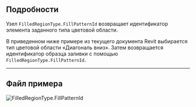## Подробности
Узел `FilledRegionType.FillPatternId` возвращает идентификатор элемента заданного типа цветовой области.

В приведенном ниже примере из текущего документа Revit выбирается тип цветовой области «Диагональ вниз». Затем возвращается идентификатор образца заливки с помощью `FilledRegionType.FillPatternId`.

___
## Файл примера

![FilledRegionType.FillPatternId](./Revit.Elements.FilledRegionType.FillPatternId_img.jpg)
